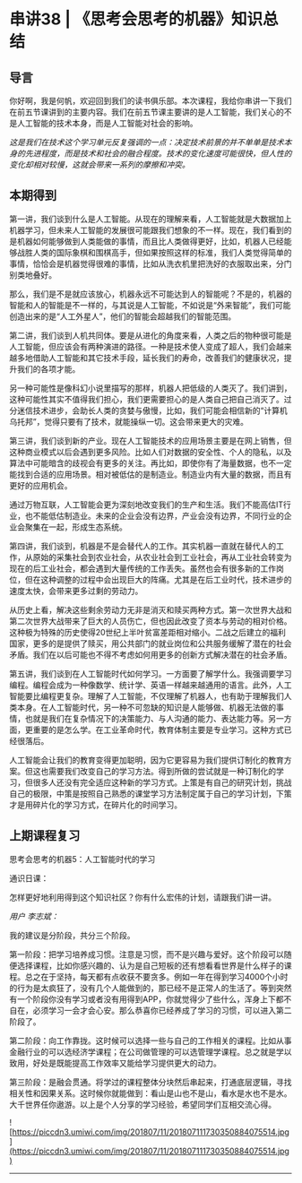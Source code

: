 # 串讲38 | 《思考会思考的机器》知识总结

## 导言

你好啊，我是何帆，欢迎回到我们的读书俱乐部。本次课程，我给你串讲一下我们在前五节课讲到的主要内容。我们在前五节课主要讲的是人工智能，我们关心的不是人工智能的技术本身，而是人工智能对社会的影响。

 *这是我们在技术这个学习单元反复强调的一点：决定技术前景的并不单单是技术本身的先进程度，而是技术和社会的融合程度。技术的变化速度可能很快，但人性的变化却相对较慢，这就会带来一系列的摩擦和冲突。*

## 本期得到

第一讲，我们谈到什么是人工智能。从现在的理解来看，人工智能就是大数据加上机器学习，但未来人工智能的发展很可能跟我们想象的不一样。现在，我们看到的是机器如何能够做到人类能做的事情，而且比人类做得更好，比如，机器人已经能够战胜人类的国际象棋和围棋高手，但如果按照这样的标准，我们人类觉得简单的事情，恰恰会是机器觉得很难的事情，比如从洗衣机里把洗好的衣服取出来，分门别类地叠好。

那么，我们是不是就应该放心，机器永远不可能达到人的智能呢？不是的，机器的智能和人的智能是不一样的，与其说是人工智能，不如说是“外来智能”，我们可能创造出来的是“人工外星人”，他们的智能会超越我们的智能范围。

第二讲，我们谈到人机共同体。要是从进化的角度来看，人类之后的物种很可能是人工智能，但应该会有两种演进的路径。一种是技术使人变成了超人，我们会越来越多地借助人工智能和其它技术手段，延长我们的寿命，改善我们的健康状况，提升我们的各项才能。

另一种可能性是像科幻小说里描写的那样，机器人把低级的人类灭了。我们讲到，这种可能性其实不值得我们担心，我们更需要担心的是人类自己把自己消灭了。过分迷信技术进步，会助长人类的贪婪与傲慢，比如，我们可能会相信新的“计算机乌托邦”，觉得只要有了技术，就能操纵一切。这会带来更大的灾难。

第三讲，我们谈到新的产业。现在人工智能技术的应用场景主要是在网上销售，但这种商业模式以后会遇到更多风险。比如人们对数据的安全性、个人的隐私，以及算法中可能暗含的歧视会有更多的关注。再比如，即使你有了海量数据，也不一定能找到合适的应用场景。相对被低估的是制造业。制造业内有大量的数据，而且有更好的应用机会。

通过万物互联，人工智能会更为深刻地改变我们的生产和生活。我们不能高估IT行业，也不能低估制造业。未来的企业会没有边界，产业会没有边界，不同行业的企业会聚集在一起，形成生态系统。

第四讲，我们谈到，机器是不是会替代人的工作。其实机器一直就在替代人的工作，从原始的采集社会到农业社会，从农业社会到工业社会，再从工业社会转变为现在的后工业社会，都会遇到大量传统的工作丢失。虽然也会有很多新的工作岗位，但在这种调整的过程中会出现巨大的阵痛。尤其是在后工业时代，技术进步的速度太快，会带来更多过剩的劳动力。

从历史上看，解决这些剩余劳动力无非是消灭和赎买两种方式。第一次世界大战和第二次世界大战带来了巨大的人员伤亡，但也因此改变了资本与劳动的相对价格。这种极为特殊的历史使得20世纪上半叶贫富差距相对缩小。二战之后建立的福利国家，更多的是提供了赎买，用公共部门的就业岗位和公共服务缓解了潜在的社会矛盾。我们在以后可能也不得不考虑如何用更多的创新方式解决潜在的社会矛盾。

第五讲，我们谈到在人工智能时代如何学习。一方面要了解学什么。我强调要学习编程。编程会成为一种像数学、统计学、英语一样越来越通用的语言。此外，人工智能要比编程更复杂。理解了人工智能，不仅理解了机器人，也有助于理解我们人类本身。在人工智能时代，另一种不可忽缺的知识是人能够做、机器无法做的事情，也就是我们在复杂情况下的决策能力、与人沟通的能力、表达能力等。另一方面，更重要的是怎么学。在工业革命时代，教育体制主要是专业学习。这种方式已经很落后。

人工智能会让我们的教育变得更加聪明，因为它更容易为我们提供订制化的教育方案。但这也需要我们改变自己的学习方法。得到所做的尝试就是一种订制化的学习，但很多人还没有完全适应这种新的学习方式。上策是有自己的研究计划，挑战自己的极限，中策是按照自己熟悉的课堂学习方法制定属于自己的学习计划，下策才是用碎片化的学习方式，在碎片化的时间学习。

## 上期课程复习

思考会思考的机器5：人工智能时代的学习

通识日课：

怎样更好地利用得到这个知识社区？你有什么宏伟的计划，请跟我们讲一讲。

 *用户 李志斌：*

我的建议是分阶段，共分三个阶段。

第一阶段：把学习培养成习惯。注意是习惯，而不是兴趣与爱好。这个阶段可以随便选择课程，比如你感兴趣的、认为是自己短板的还有想看看世界是什么样子的课程。总之在于坚持，每天都有点收获不要贪多。例如一年在得到学习4000个小时的行为是太疯狂了，没有几个人能做到的，那已经不是正常人的生活了。等到突然有一个阶段你没有学习或者没有用得到APP，你就觉得少了些什么，浑身上下都不自在，必须学习一会才会心安。那么恭喜你已经养成了学习的习惯，可以进入第二阶段了。

第二阶段：向工作靠拢。这时候可以选择一些与自己的工作相关的课程。比如从事金融行业的可以选经济学课程；在公司做管理的可以选管理学课程。总之就是学以致用，好处是既能提高工作效率又能给学习提供更大的动力。

第三阶段：是融会贯通。将学过的课程整体分块然后串起来，打通底层逻辑，寻找相关性和因果关系。这时候你就能做到：看山是山也不是山，看水是水也不是水。大千世界任你遨游。以上是个人分享的学习经验，希望同学们互相交流心得。

![https://piccdn3.umiwi.com/img/201807/11/201807111730350884075514.jpg](https://piccdn3.umiwi.com/img/201807/11/201807111730350884075514.jpg)

---
